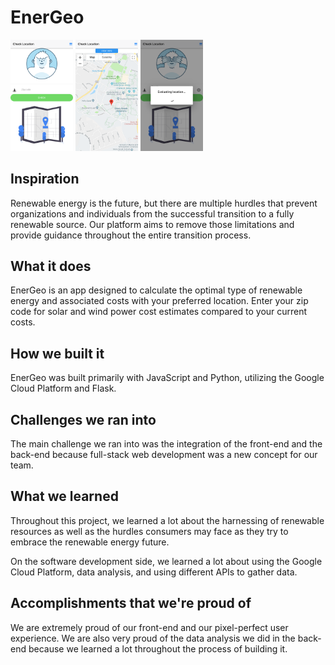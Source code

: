 # EnerGeo
<img src="docs/1.png" alt="" width="100"/>
<img src="docs/2.png" alt="" width="100"/>
<img src="docs/3.png" alt="" width="100"/>

## Inspiration
Renewable energy is the future, but there are multiple hurdles that prevent organizations and individuals from the successful transition to a fully renewable source. Our platform aims to remove those limitations and provide guidance throughout the entire transition process.

## What it does
EnerGeo is an app designed to calculate the optimal type of renewable energy and associated costs with your preferred location. Enter your zip code for solar and wind power cost estimates compared to your current costs.

## How we built it
EnerGeo was built primarily with JavaScript and Python, utilizing the Google Cloud Platform and Flask.

## Challenges we ran into
The main challenge we ran into was the integration of the front-end and the back-end because full-stack web development was a new concept for our team.

## What we learned
Throughout this project, we learned a lot about the harnessing of renewable resources as well as the hurdles consumers may face as they try to embrace the renewable energy future.

On the software development side, we learned a lot about using the Google Cloud Platform, data analysis, and using different APIs to gather data.

## Accomplishments that we're proud of
We are extremely proud of our front-end and our pixel-perfect user experience. We are also very proud of the data analysis we did in the back-end because we learned a lot throughout the process of building it.
